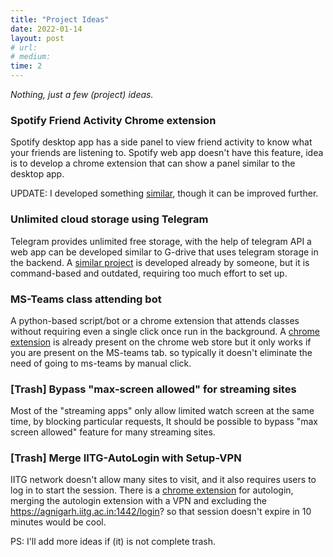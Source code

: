 ```yaml
---
title: "Project Ideas"
date: 2022-01-14
layout: post
# url:
# medium: 
time: 2
---
```


_Nothing, just a few (project) ideas._

### Spotify Friend Activity Chrome extension
Spotify desktop app has a side panel to view friend activity to know what your friends are listening to. Spotify web app doesn't have this feature, idea is to develop a
chrome extension that can <!--break-->show a panel similar to the desktop app.

UPDATE: I developed something [similar](https://github.com/TourTerrible/spotify-friends-activity), though it can be improved further. 

### Unlimited cloud storage using Telegram
Telegram provides unlimited free storage, with the help of telegram API a web app can be developed similar to G-drive that uses telegram storage in the backend.
A [similar project](https://github.com/SlavikMIPT/tgcloud) is developed already by someone, but it is command-based and outdated, requiring too much effort to set up.

### MS-Teams class attending bot

A python-based script/bot or a chrome extension that attends classes without requiring even a single click once run in the background.
A [chrome extension](https://chrome.google.com/webstore/detail/n-bot-microsoft-teams-onl/onbankppjhoeccfkpnhogojjllbefglb) is already present on the chrome web store but it only works 
if you are present on the MS-teams tab. so typically it doesn't eliminate the need of going to ms-teams by manual click.


### [Trash] Bypass "max-screen allowed" for streaming sites
Most of the "streaming apps" only allow limited watch screen at the same time, by blocking particular requests, It should be possible to bypass "max screen allowed"
feature for many streaming sites.



### [Trash] Merge IITG-AutoLogin with Setup-VPN 
IITG network doesn't allow many sites to visit, and it also requires users to log in to start the session.
There is a [chrome extension](https://chrome.google.com/webstore/detail/iitg-autologin/hlbcdnfdlghcdgkhgbiboicdcpddjnnb) for autologin, merging the autologin 
extension with a VPN and excluding the https://agnigarh.iitg.ac.in:1442/login? so that session doesn't expire in 10 minutes would be cool.



PS: I'll add more ideas if (it) is not complete trash.
